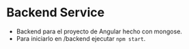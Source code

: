 # Backend Service

*	Backend para el proyecto de Angular hecho con mongose.
*	Para iniciarlo en /backend ejecutar `npm start`.
